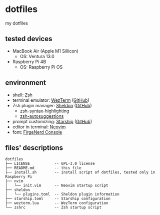 # dotfiles

my dotfiles

## tested devices

- MacBook Air (Apple M1 Sillicon)
    - OS: Ventura 13.0
- Raspberry Pi 4B
    - OS: Raspberry Pi OS

## environment

- shell: [Zsh](https://www.zsh.org)
- terminal emulator: [WezTerm](https://wezfurlong.org/wezterm/) ([GitHub](https://github.com/wez/wezterm))
- Zsh plugin manager: [Sheldon](https://sheldon.cli.rs/) ([GitHub](https://github.com/rossmacarthur/sheldon))
    - [zsh-syntax-highlighting](https://github.com/zsh-users/zsh-syntax-highlighting)
    - [zsh-autosuggestions](https://github.com/zsh-users/zsh-autosuggestions)
- prompt customizing: [Starship](https://starship.rs/ja-jp/) ([GitHub](https://github.com/starship/starship))
- editor in terminal: [Neovim](https://neovim.io/)
- font: [FirgeNerd Console](https://github.com/yuru7/Firge)

## files' descriptions

```
dotfiles
├── LICENSE           -- GPL-3.0 license
├── README.md         -- this file
├── install.sh        -- install script of dotfiles, tested only in Raspberry Pi
├── nvim
│   └── init.vim      -- Neovim startup script
├── sheldon
│   └── plugins.toml  -- Sheldon plugin information
├── starship.toml     -- Starship configuration
├── wezterm.lua       -- WezTerm configuration
└── zshrc             -- Zsh startup script
```
